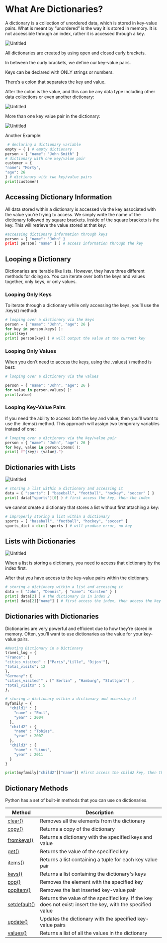 # What Are Dictionaries?

A dictionary is a collection of unordered data, which is stored in key-value pairs. What
is meant by “unordered” is the way it is stored in memory. It is not accessible through
an index, rather it is accessed through a key.

![Untitled](https://prod-files-secure.s3.us-west-2.amazonaws.com/5a91443e-616b-43e4-b0b7-3012a6086b57/7f2a96b7-e42e-45e9-9adb-aee4b7f82423/Untitled.png)

All dictionaries are created by using open and closed curly brackets.

In between the curly brackets, we define our key-value pairs.

Keys can be declared with ONLY strings or numbers.

There’s a colon that separates the key and value.

After the colon is the value, and this can be any data type including other data
collections or even another dictionary:

![Untitled](https://prod-files-secure.s3.us-west-2.amazonaws.com/5a91443e-616b-43e4-b0b7-3012a6086b57/3d7c6524-cb32-4fbb-95df-fc533776f99e/Untitled.png)

More than one key value pair in the dictionary:

![Untitled](https://prod-files-secure.s3.us-west-2.amazonaws.com/5a91443e-616b-43e4-b0b7-3012a6086b57/f77bd0c4-00c2-49d5-9f32-5eb88018cdaa/Untitled.png)

Another Example:

```python
 # declaring a dictionary variable
empty = { } # empty dictionary
person = { "name": "John Smith" }
# dictionary with one key/value pair
customer = {
"name": "Morty",
"age": 26
} # dictionary with two key/value pairs
print(customer)
```

## Accessing Dictionary Information

All data stored within a dictionary is accessed via the key associated with the value
you’re trying to access. We simply write the name of the dictionary followed by square
brackets. Inside of the square brackets is the key. This will retrieve the value stored at
that key:

```python
#accessing dictionary information through keys
person = { "name": 'John" }
print( person[ "name" ] ) # access information through the key
```

## Looping a Dictionary

Dictionaries are iterable like lists. However, they have three different methods for doing
so. You can iterate over both the keys and values together, only keys, or only values.

### Looping Only Keys

To iterate through a dictionary while only accessing the keys, you’ll use the .keys() method:

```python
# looping over a dictionary via the keys
person = { "name": "John", "age": 26 }
for key in person.keys( ):
print(key)
print( person[key] ) # will output the value at the current key
```

### Looping Only Values

When you don’t need to access the keys, using the .values( ) method is best:

```python
# looping over a dictionary via the values

person = { "name": "John", "age": 26 }
for value in person.values( ):
print(value)
```

### Looping Key-Value Pairs

If you need the ability to access both the key and value, then you’ll want to use the
.items() method. This approach will assign two temporary variables instead of one:

```python
# looping over a dictionary via the key/value pair
person = { "name": "John", "age": 26 }
for key, value in person.items( ):
print( f"{key}: {value}.")
```

## Dictionaries with Lists

![Untitled](https://prod-files-secure.s3.us-west-2.amazonaws.com/5a91443e-616b-43e4-b0b7-3012a6086b57/bf3da9cc-e7b6-452c-be16-333dd15fec27/Untitled.png)

```python
# storing a list within a dictionary and accessing it
data = { "sports": [ "baseball", "football", "hockey", "soccer" ] }
print( data["sports"][0] ) # first access the key, then the index
```

we cannot create a dictionary that stores a list without first
attaching a key:

```python
# improperly storing a list within a dictionary
sports = [ "baseball", "football", "hockey", "soccer" ]
sports_dict = dict( sports ) # will produce error, no key
```

## Lists with Dictionaries

![Untitled](https://prod-files-secure.s3.us-west-2.amazonaws.com/5a91443e-616b-43e4-b0b7-3012a6086b57/c9a88e08-c448-48d5-b96a-ea225bcc4198/Untitled.png)

When a list is storing a dictionary, you need to access that dictionary by the index first.

After that you have access to the key-value pairs within the dictionary.

```python
# storing a dictionary within a list and accessing it
data = [ "John", "Dennis", { "name": "Kirsten" } ]
print( data[2] ) # the dictionary is in index 2
print( data[2]["name"] ) # first access the index, then access the key
```

## Dictionaries with Dictionaries

Dictionaries are very powerful and efficient due to how they’re stored in memory. Often,
you’ll want to use dictionaries as the value for your key-value pairs.

```python
#Nesting Dictionary in a Dictionary
travel_log = {
"France": {
"cities_visited" : ["Paris","Lille", "Dijon'"], 
"total_visits": 12
},
"Germany": {
"cities_visited'" : [" Berlin" , "Hamburg", "Stuttgart"] , 
"total_visits" : 5
},

```

```python
# storing a dictionary within a dictionary and accessing it
myfamily = {
  "child1" : {
    "name" : "Emil",
    "year" : 2004
  },
  "child2" : {
    "name" : "Tobias",
    "year" : 2007
  },
  "child3" : {
    "name" : "Linus",
    "year" : 2011
  }
}

print(myfamily["child2"]["name"]) #first access the child2 key, then the name key
```

## Dictionary Methods

Python has a set of built-in methods that you can use on dictionaries.

| Method | Description |
| --- | --- |
| [clear()](https://www.w3schools.com/python/ref_dictionary_clear.asp) | Removes all the elements from the dictionary |
| [copy()](https://www.w3schools.com/python/ref_dictionary_copy.asp) | Returns a copy of the dictionary |
| [fromkeys()](https://www.w3schools.com/python/ref_dictionary_fromkeys.asp) | Returns a dictionary with the specified keys and value |
| [get()](https://www.w3schools.com/python/ref_dictionary_get.asp) | Returns the value of the specified key |
| [items()](https://www.w3schools.com/python/ref_dictionary_items.asp) | Returns a list containing a tuple for each key value pair |
| [keys()](https://www.w3schools.com/python/ref_dictionary_keys.asp) | Returns a list containing the dictionary's keys |
| [pop()](https://www.w3schools.com/python/ref_dictionary_pop.asp) | Removes the element with the specified key |
| [popitem()](https://www.w3schools.com/python/ref_dictionary_popitem.asp) | Removes the last inserted key-value pair |
| [setdefault()](https://www.w3schools.com/python/ref_dictionary_setdefault.asp) | Returns the value of the specified key. If the key does not exist: insert the key, with the specified value |
| [update()](https://www.w3schools.com/python/ref_dictionary_update.asp) | Updates the dictionary with the specified key-value pairs |
| [values()](https://www.w3schools.com/python/ref_dictionary_values.asp) | Returns a list of all the values in the dictionary |
